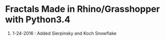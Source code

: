 # Fractals Made in Rhino/Grasshopper with Python3.4

1. 1-24-2016 : Added Sierpinsky and Koch Snowflake

